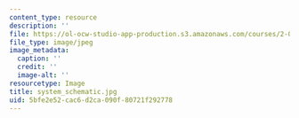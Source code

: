 ```yaml
---
content_type: resource
description: ''
file: https://ol-ocw-studio-app-production.s3.amazonaws.com/courses/2-007-design-and-manufacturing-i-spring-2009/5bfe2e52cac6d2ca090f80721f292778_system_schematic.jpg
file_type: image/jpeg
image_metadata:
  caption: ''
  credit: ''
  image-alt: ''
resourcetype: Image
title: system_schematic.jpg
uid: 5bfe2e52-cac6-d2ca-090f-80721f292778
---
```

